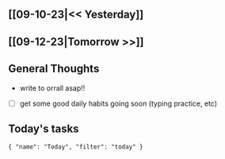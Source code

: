 ## [[09-10-23|<< Yesterday]]
## [[09-12-23|Tomorrow >>]]
## General Thoughts
- write to orrall asap!!
- [ ] get some good daily habits going soon (typing practice, etc)

## Today's tasks

```todoist 
{ "name": "Today", "filter": "today" } 
```
